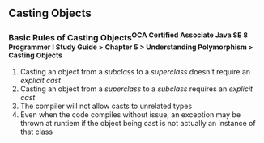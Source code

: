 ## Casting Objects
### Basic Rules of Casting Objects<sup>OCA Certified Associate Java SE 8 Programmer I Study Guide > Chapter 5 > Understanding Polymorphism > Casting Objects</sup>
1. Casting an object from a *subclass* to a *superclass* doesn't require an *explicit cast*
2. Casting an object from a *superclass* to a *subclass* requires an *explicit cast*
3. The compiler will not allow casts to unrelated types
4. Even when the code compiles without issue, an exception may be thrown at runtiem if the object being cast is not actually an instance of that class
